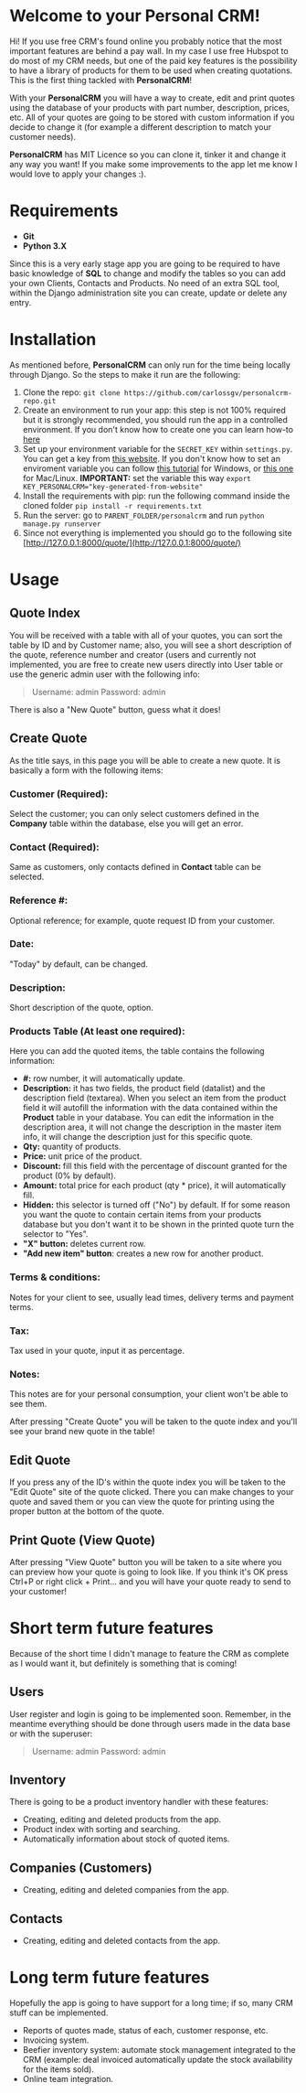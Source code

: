 # Welcome to your Personal CRM!

Hi! If you use free CRM's found online you probably notice that the most important features are behind a pay wall. In my case I use free Hubspot to do most of my CRM needs, but one of the paid key features is the possibility to have a library of products for them to be used when creating quotations. This is the first thing tackled with **PersonalCRM**!

With your **PersonalCRM** you will have a way to create, edit and print quotes using the database of your products with part number, description, prices, etc. All of your quotes are going to be stored with custom information if you decide to change it (for example a different description to match your customer needs).

**PersonalCRM** has MIT Licence so you can clone it, tinker it and change it any way you want! If you make some improvements to the app let me know I would love to apply your changes :).

# Requirements

 - **Git**
 - **Python 3.X**

Since this is a very early stage app you are going to be required to have basic knowledge of **SQL** to change and modify the tables so you can add your own Clients, Contacts and Products. No need of an extra SQL tool, within the Django administration site you can create, update or delete any entry.

# Installation

As mentioned before, **PersonalCRM** can only run for the time being locally through Django. So the steps to make it run are the following:

 1. Clone the repo: `git clone https://github.com/carlossgv/personalcrm-repo.git`
 2. Create an environment to run your app: this step is not 100% required but it is strongly recommended, you should run the app in a controlled environment. If you don't know how to create one you can learn how-to [here](https://uoa-eresearch.github.io/eresearch-cookbook/recipe/2014/11/26/python-virtual-env/)
 3. Set up your environment variable for the `SECRET_KEY` within `settings.py`. You can get a key from [this website](https://miniwebtool.com/django-secret-key-generator/). If you don't know how to set an enviroment variable you can follow [this tutorial](https://www.youtube.com/watch?v=IolxqkL7cD8) for Windows, or [this one](https://www.youtube.com/watch?v=5iWhQWVXosU) for Mac/Linux. **IMPORTANT:** set the variable this way `export KEY_PERSONALCRM="key-generated-from-website"`
 4. Install the requirements with pip: run the following command inside the cloned folder `pip install -r requirements.txt`
 5. Run the server: go to `PARENT_FOLDER/personalcrm` and run `python manage.py runserver`
 6. Since not everything is implemented you should go to the following site [http://127.0.0.1:8000/quote/](http://127.0.0.1:8000/quote/)


# Usage

## Quote Index
You will be received with a table with all of your quotes, you can sort the table by ID and by Customer name; also, you will see a short description of the quote, reference number and creator (users and currently not implemented, you are free to create new users directly into User table or use the generic admin user with the following info:

> Username: admin 
> Password: admin

There is also a "New Quote" button, guess what it does!

##  Create Quote
As the title says, in this page you will be able to create a new quote. It is basically a form with the following items:


 ### Customer (Required): 
Select the customer; you can only select customers defined in the **Company** table within the database, else you will get an error.

### Contact (Required):
Same as customers, only contacts defined in **Contact** table can be selected. 

### Reference #:
Optional reference; for example, quote request ID from your customer.

### Date:
"Today" by default, can be changed.

### Description:
Short description of the quote, option.

### Products Table (At least one required):
Here you can add the quoted items, the table contains the following information:

 - **#:** row number, it will automatically update.
 - **Description:** it has two fields, the product field (datalist) and the description field (textarea). When you select an item from the product field it will autofill the information with the data contained within the **Product** table in your database. You can edit the information in the description area, it will not change the description in the master item info, it will change the description just for this specific quote.
 - **Qty:** quantity of products.
 - **Price:** unit price of the product.
 - **Discount:** fill this field with the percentage of discount granted for the product (0% by default).
 - **Amount:** total price for each product (qty * price), it will automatically fill.
 - **Hidden:** this selector is turned off ("No") by default. If for some reason you want the quote to contain certain items from your products database but you don't want it to be shown in the printed quote turn the selector to "Yes".
 - **"X" button:** deletes current row.
 - **"Add new item" button**: creates a new row for another product.


### Terms & conditions: 

Notes for your client to see, usually lead times, delivery terms and payment terms.

### Tax:
Tax used in your quote, input it as percentage.

### Notes:
This notes are for your personal consumption, your client won't be able to see them.

After pressing "Create Quote" you will be taken to the quote index and you'll see your brand new quote in the table!

## Edit Quote
If you press any of the ID's within the quote index you will be taken to the "Edit Quote" site of the quote clicked. There you can make changes to your quote and saved them or you can view the quote for printing using the proper button at the bottom of the quote.

## Print Quote (View Quote)
After pressing "View Quote" button you will be taken to a site where you can preview how your quote is going to look like. If you think it's OK press Ctrl+P or right click + Print... and you will have your quote ready to send to your customer!


# Short term future features

Because of the short time I didn't manage to feature the CRM as complete as I would want it, but definitely is something that is coming!

## Users
User register and login is going to be implemented soon. Remember, in the meantime everything should be done through users made in the data base or with the superuser:
> Username: admin 
> Password: admin

## Inventory

There is going to be a product inventory handler with these features:

 - Creating, editing and deleted products from the app.
 - Product index with sorting and searching.
 - Automatically information about stock of quoted items.

## Companies (Customers)

 - Creating, editing and deleted companies from the app.

## Contacts

 - Creating, editing and deleted contacts from the app.

# Long term future features
Hopefully the app is going to have support for a long time; if so, many CRM stuff can be implemented.

 - Reports of quotes made, status of each, customer response, etc.
 - Invoicing system.
 - Beefier inventory system: automate stock management integrated to the CRM (example: deal invoiced automatically update the stock availability for the items sold).
 - Online team integration.

